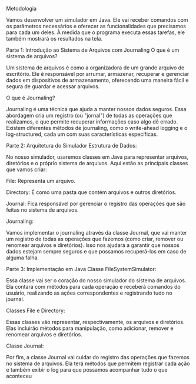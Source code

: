 Metodologia

Vamos desenvolver um simulador em Java. Ele vai receber comandos com os parâmetros necessários e oferecer as funcionalidades que precisamos para cada um deles. À medida que o programa executa essas tarefas, ele também mostrará os resultados na tela.

Parte 1: Introdução ao Sistema de Arquivos com Journaling
O que é um sistema de arquivos?

Um sistema de arquivos é como a organizadora de um grande arquivo de escritório. Ele é responsável por arrumar, armazenar, recuperar e gerenciar dados em dispositivos de armazenamento, oferecendo uma maneira fácil e segura de guardar e acessar arquivos.

O que é Journaling?

Journaling é uma técnica que ajuda a manter nossos dados seguros. Essa abordagem cria um registro (ou "jornal") de todas as operações que realizamos, o que permite recuperar informações caso algo dê errado. Existem diferentes métodos de journaling, como o write-ahead logging e o log-structured, cada um com suas características específicas.

Parte 2: Arquitetura do Simulador
Estrutura de Dados:

No nosso simulador, usaremos classes em Java para representar arquivos, diretórios e o próprio sistema de arquivos. Aqui estão as principais classes que vamos criar:

File: Representa um arquivo.

Directory: É como uma pasta que contém arquivos e outros diretórios.

Journal: Fica responsável por gerenciar o registro das operações que são feitas no sistema de arquivos.

Journaling:

Vamos implementar o journaling através da classe Journal, que vai manter um registro de todas as operações que fazemos (como criar, remover ou renomear arquivos e diretórios). Isso nos ajudará a garantir que nossos dados estejam sempre seguros e que possamos recuperá-los em caso de alguma falha.

Parte 3: Implementação em Java
Classe FileSystemSimulator:

Essa classe vai ser o coração do nosso simulador do sistema de arquivos. Ela contará com métodos para cada operação e receberá comandos do usuário, realizando as ações correspondentes e registrando tudo no journal.

Classes File e Directory:

Essas classes vão representar, respectivamente, os arquivos e diretórios. Elas incluirão métodos para manipulação, como adicionar, remover e renomear arquivos e diretórios.

Classe Journal:

Por fim, a classe Journal vai cuidar do registro das operações que fazemos no sistema de arquivos. Ela terá métodos que permitem registrar cada ação e também exibir o log para que possamos acompanhar tudo o que aconteceu
